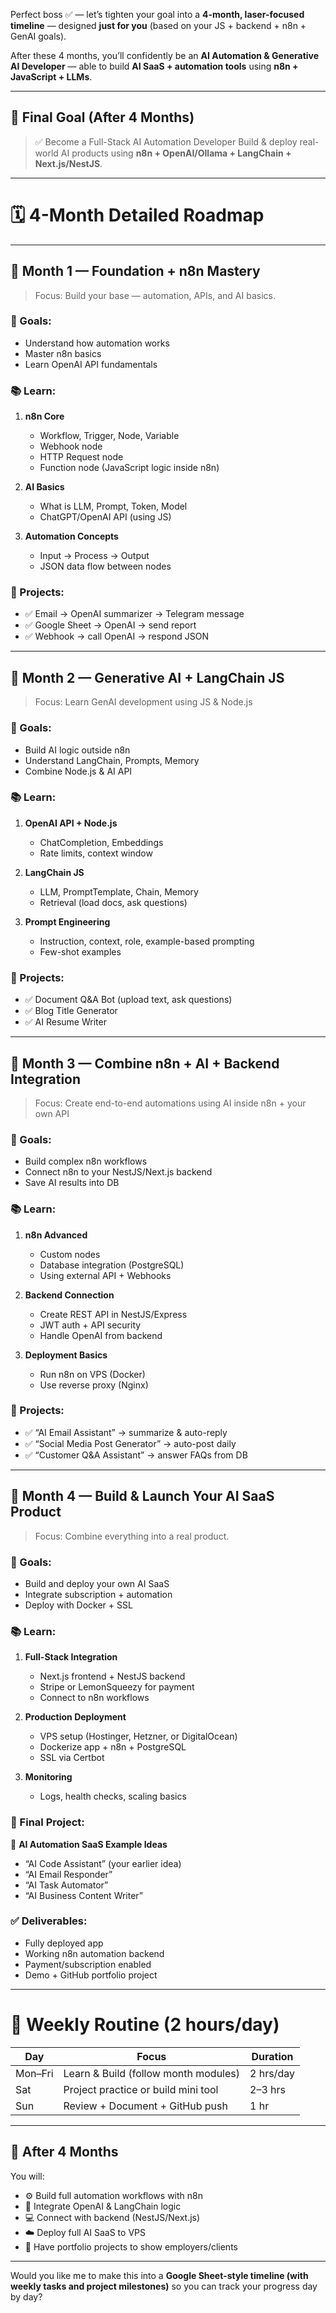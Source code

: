 Perfect boss ✅ — let’s tighten your goal into a **4-month, laser-focused timeline** — designed **just for you** (based on your JS + backend + n8n + GenAI goals).

After these 4 months, you’ll confidently be an **AI Automation & Generative AI Developer** — able to build **AI SaaS + automation tools** using **n8n + JavaScript + LLMs**.

---

## 🎯 Final Goal (After 4 Months)

> ✅ Become a Full-Stack AI Automation Developer
> Build & deploy real-world AI products using **n8n + OpenAI/Ollama + LangChain + Next.js/NestJS**.

---

# 🗓️ 4-Month Detailed Roadmap

---

## 🩵 **Month 1 — Foundation + n8n Mastery**

> Focus: Build your base — automation, APIs, and AI basics.

### 🎯 Goals:

- Understand how automation works
- Master n8n basics
- Learn OpenAI API fundamentals

### 📚 Learn:

1. **n8n Core**

   - Workflow, Trigger, Node, Variable
   - Webhook node
   - HTTP Request node
   - Function node (JavaScript logic inside n8n)

2. **AI Basics**

   - What is LLM, Prompt, Token, Model
   - ChatGPT/OpenAI API (using JS)

3. **Automation Concepts**

   - Input → Process → Output
   - JSON data flow between nodes

### 🧠 Projects:

- ✅ Email → OpenAI summarizer → Telegram message
- ✅ Google Sheet → OpenAI → send report
- ✅ Webhook → call OpenAI → respond JSON

---

## 💚 **Month 2 — Generative AI + LangChain JS**

> Focus: Learn GenAI development using JS & Node.js

### 🎯 Goals:

- Build AI logic outside n8n
- Understand LangChain, Prompts, Memory
- Combine Node.js & AI API

### 📚 Learn:

1. **OpenAI API + Node.js**

   - ChatCompletion, Embeddings
   - Rate limits, context window

2. **LangChain JS**

   - LLM, PromptTemplate, Chain, Memory
   - Retrieval (load docs, ask questions)

3. **Prompt Engineering**

   - Instruction, context, role, example-based prompting
   - Few-shot examples

### 🧠 Projects:

- ✅ Document Q&A Bot (upload text, ask questions)
- ✅ Blog Title Generator
- ✅ AI Resume Writer

---

## 💙 **Month 3 — Combine n8n + AI + Backend Integration**

> Focus: Create end-to-end automations using AI inside n8n + your own API

### 🎯 Goals:

- Build complex n8n workflows
- Connect n8n to your NestJS/Next.js backend
- Save AI results into DB

### 📚 Learn:

1. **n8n Advanced**

   - Custom nodes
   - Database integration (PostgreSQL)
   - Using external API + Webhooks

2. **Backend Connection**

   - Create REST API in NestJS/Express
   - JWT auth + API security
   - Handle OpenAI from backend

3. **Deployment Basics**

   - Run n8n on VPS (Docker)
   - Use reverse proxy (Nginx)

### 🧠 Projects:

- ✅ “AI Email Assistant” → summarize & auto-reply
- ✅ “Social Media Post Generator” → auto-post daily
- ✅ “Customer Q&A Assistant” → answer FAQs from DB

---

## 💜 **Month 4 — Build & Launch Your AI SaaS Product**

> Focus: Combine everything into a real product.

### 🎯 Goals:

- Build and deploy your own AI SaaS
- Integrate subscription + automation
- Deploy with Docker + SSL

### 📚 Learn:

1. **Full-Stack Integration**

   - Next.js frontend + NestJS backend
   - Stripe or LemonSqueezy for payment
   - Connect to n8n workflows

2. **Production Deployment**

   - VPS setup (Hostinger, Hetzner, or DigitalOcean)
   - Dockerize app + n8n + PostgreSQL
   - SSL via Certbot

3. **Monitoring**

   - Logs, health checks, scaling basics

### 🧠 Final Project:

🚀 **AI Automation SaaS Example Ideas**

- “AI Code Assistant” (your earlier idea)
- “AI Email Responder”
- “AI Task Automator”
- “AI Business Content Writer”

### ✅ Deliverables:

- Fully deployed app
- Working n8n automation backend
- Payment/subscription enabled
- Demo + GitHub portfolio project

---

# 📆 Weekly Routine (2 hours/day)

| Day     | Focus                                | Duration  |
| ------- | ------------------------------------ | --------- |
| Mon–Fri | Learn & Build (follow month modules) | 2 hrs/day |
| Sat     | Project practice or build mini tool  | 2–3 hrs   |
| Sun     | Review + Document + GitHub push      | 1 hr      |

---

## 🎁 After 4 Months

You will:

- ⚙️ Build full automation workflows with n8n
- 🤖 Integrate OpenAI & LangChain logic
- 💻 Connect with backend (NestJS/Next.js)
- ☁️ Deploy full AI SaaS to VPS
- 💼 Have portfolio projects to show employers/clients

---

Would you like me to make this into a **Google Sheet-style timeline (with weekly tasks and project milestones)** so you can track your progress day by day?
